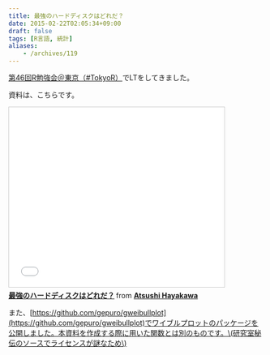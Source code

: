 ```yaml
---
title: 最強のハードディスクはどれだ？
date: 2015-02-22T02:05:34+09:00
draft: false
tags: [R言語, 統計]
aliases:
    - /archives/119
---
```


[第46回R勉強会＠東京（#TokyoR）](https://atnd.org/events/61553)でLTをしてきました。
資料は、こちらです。

<iframe src="//www.slideshare.net/slideshow/embed_code/44957184" width="425" height="355" frameborder="0" marginwidth="0" marginheight="0" scrolling="no" style="border:1px solid #CCC; border-width:1px; margin-bottom:5px; max-width: 100%;" allowfullscreen> </iframe> <div style="margin-bottom:5px"> <strong> <a href="//www.slideshare.net/gepuro/ss-44957184" title="最強のハードディスクはどれだ？" target="_blank">最強のハードディスクはどれだ？</a> </strong> from <strong><a href="//www.slideshare.net/gepuro" target="_blank">Atsushi Hayakawa</a></strong> </div>

また、[https://github.com/gepuro/gweibullplot](https://github.com/gepuro/gweibullplot)でワイブルプロットのパッケージを公開しました。本資料を作成する際に用いた関数とは別のものです。\(研究室秘伝のソースでライセンスが謎なため\)

